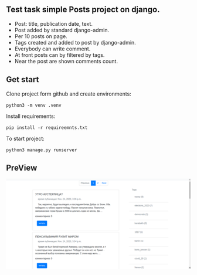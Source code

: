 ## Test task simple Posts project on django.
- Post: title, publication date, text.
- Post added by standard django-admin. 
- Per 10 posts on page.
- Tags created and added to post by django-admin.
- Everybody can write comment.
- At front posts can by filtered by tags.
- Near the post are shown comments count.
## Get start
Clone project form github and create environments: 
```commandline
python3 -m venv .venv
```
Install requirements:
```commandline
pip install -r requireemnts.txt
```
To start project:
```commandline
python3 manage.py runserver
```
## PreView
![plot](./preview.png)